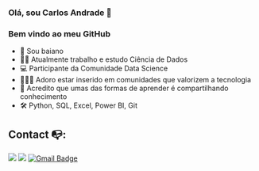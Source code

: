 ### Olá, sou Carlos Andrade 👋
### Bem vindo ao meu GitHub


- 🌵 Sou baiano
- 👩‍💻 Atualmente trabalho e estudo Ciência de Dados
- 💻 Participante da Comunidade Data Science
- 🧑‍🤝‍🧑 Adoro estar inserido em comunidades que valorizem a tecnologia
- 💬 Acredito que umas das formas de aprender é compartilhando conhecimento
- 🛠️ Python, SQL, Excel, Power BI, Git




## Contact :mailbox_with_no_mail::
[<img src="https://img.shields.io/badge/linkedin-%230077B5.svg?&style=for-the-badge&logo=linkedin&logoColor=white" />](https://www.linkedin.com/in/carlos-manoel/) [<img src = "https://img.shields.io/badge/instagram-%23E4405F.svg?&style=for-the-badge&logo=instagram&logoColor=white">](https://www.instagram.com/kkandrade1/) 
 [![Gmail Badge](https://img.shields.io/badge/Gmail-D14836?style=for-the-badge&logo=gmail&logoColor=white&link=mailto:engenheiro.carlosandrade@gmail.com)](mailto:engenheiro.carlosandrade@gmail.com)
